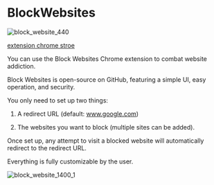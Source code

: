 # BlockWebsites
![block_website_440](https://github.com/user-attachments/assets/d64392ea-4b84-41aa-b926-2de44dfe4e69)

[extension chrome stroe](https://chromewebstore.google.com/detail/block-websites/npdmkaclnkaanhpmbphjbndichojafha)

You can use the Block Websites Chrome extension to combat website addiction.

Block Websites is open-source on GitHub, featuring a simple UI, easy operation, and security.

You only need to set up two things:

1. A redirect URL (default: www.google.com)

2. The websites you want to block (multiple sites can be added).

Once set up, any attempt to visit a blocked website will automatically redirect to the redirect URL.

Everything is fully customizable by the user.

![block_website_1400_1](https://github.com/user-attachments/assets/36bdec51-e2d7-4f12-8648-39f97084eb0b)
